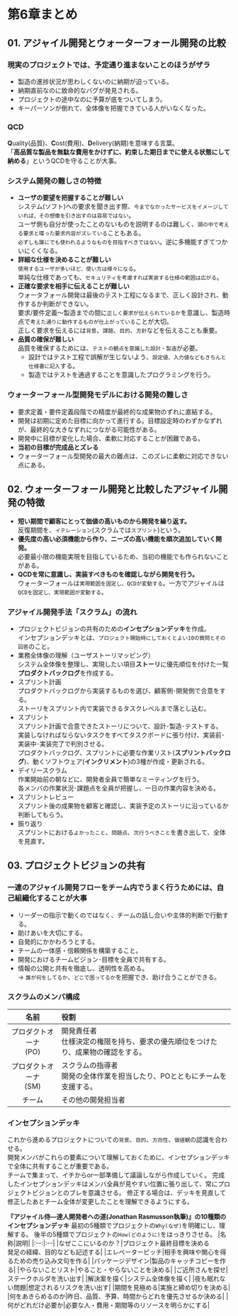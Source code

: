 # 第6章まとめ
## 01. アジャイル開発とウォーターフォール開発の比較
### 現実のプロジェクトでは、予定通り進まないことのほうがザラ
  - 製造の進捗状況が思わしくないのに納期が迫っている。
  - 納期直前なのに致命的なバグが発見される。
  - プロジェクトの途中なのに予算が底をついてしまう。
  - キーパーソンが倒れて、全体像を把握できている人がいなくなった。

### QCD
**Q**uality(品質)、**C**ost(費用)、**D**elivery(納期)を意味する言葉。  
「**高品質な製品を無駄な費用をかけずに、約束した期日までに使える状態にして納める**」というQCDを守ることが大事。

### システム開発の難しさの特徴  
- **ユーザの要望を把握することが難しい**  
  システム(ソフト)への要求を聞き出す際、`今までなかったサービスをイメージしていれば、その想像を引き出すのは容易ではない`。  
  ユーザ側も自分が使ったことのないものを説明するのは難しく、`頭の中で考える要求と喋った要求内容がズレている`こともある。  
  `必ずしも誰にでも使われるようなものを目指すべきではない`。逆に多機能すぎてつかいにくくなる。  
- **詳細な仕様を決めることが難しい**  
  `使用するユーザが多いほど、使い方は様々になる`。  
  単純な仕様であっても、`セキュリティを考慮すれば実装する仕様の範囲は広がる`。  
- **正確な要求を相手に伝えることが難しい**  
  ウォータフォール開発は最後のテスト工程になるまで、正しく設計され、動作するか判断ができない。  
  要求/要件定義～製造までの間に`正しく要求が伝えられているか`を意識し、製造時点で`考えた通りに動作するものが仕上がっている`ことが大切。  
  正しく要求を伝えるには`背景`、`課題`、`目的`、`方針`などを伝えることも重要。  
- **品質の確保が難しい**  
  品質を確保するためには、`テストの観点を意識した設計・製造`が必要。  
  - 設計ではテスト工程で誤解が生じないよう、`設定値、入力値などもきちんと仕様書に記入`する。  
  - 製造ではテストを通過することを意識したプログラミングを行う。  

### ウォーターフォール型開発モデルにおける開発の難しさ
- 要求定義・要件定義段階での精度が最終的な成果物のずれに直結する。  
- 開発は初期に定めた目標に向かって進行する。目標設定時のわずかなずれが、最終的な大きなずれにつながる可能性がある。  
- 開発中に目標が変化した場合、柔軟に対応することが困難である。  
- **当初の目標が完成品とズレる**  
- ウォーターフォール型開発の最大の難点は、このズレに柔軟に対応できない点にある。  

## 02. ウォーターフォール開発と比較したアジャイル開発の特徴
- **短い期間で顧客にとって価値の高いものから開発を繰り返す。**    
  反復期間を、`イテレーション`(スクラムでは`スプリント`)という。  
- **優先度の高い必須機能から作り、ニーズの高い機能を順次追加していく開発。**  
  必要最小限の機能実現を目指しているため、当初の機能でも作られないことがある。  
- **QCDを常に意識し、実装すべきものを確認しながら開発を行う。**  
  ウォーターフォールは`実現範囲を固定し、QCDが変動する`。一方でアジャイルは`QCDを固定し、実現範囲が変動する`。  

### アジャイル開発手法「スクラム」の流れ  
- プロジェクトビジョンの共有のための**インセプションデッキ**を作成。  
  インセプションデッキとは、`プロジェクト開始時にしておくとよい10の質問とその回答`のこと。  
- 業務全体像の理解（ユーザストーリマッピング）  
  システム全体像を整理し、実現したい項目**ストーリ**に優先順位を付けた一覧**プロダクトバックログ**を作成する。  
- スプリント計画  
  プロダクトバックログから実装するものを選び、顧客側･開発側で合意をする。  
  ストーリをスプリント内で実装できるタスクレベルまで落とし込む。  
- スプリント  
  スプリント計画で合意できたストーリについて、設計･製造･テストする。  
  実装しなければならないタスクをすべてタスクボードに張り付け、実装前･実装中･実装完了で判別させる。  
  プロダクトバックログ、スプリントに必要な作業リスト(**スプリントバックログ**)、動くソフトウェア(**インクリメント**)の3種が作成・更新される。  
- デイリースクラム  
  作業開始前の朝などに、開発者全員で簡単なミーティングを行う。  
  各メンバの作業状況･課題点を全員が把握し、一日の作業内容を決める。  
- スプリントレビュー  
  スプリント後の成果物を顧客と確認し、実装予定のストーリに沿っているか判断してもらう。  
- 振り返り  
  スプリントにおける`よかったこと`、`問題点`、`次行うべきこと`を書き出して、全体を見直す。  
## 03. プロジェクトビジョンの共有
### 一連のアジャイル開発フローをチーム内でうまく行うためには、自己組織化することが大事
- リーダーの指示で動くのではなく、チームの話し合いや主体的判断で行動する。
- 助けあいを大切にする。
- 自発的にかかわろうとする。
- チームの一体感・信頼関係を構築すること。
- 開発におけるチームビジョン･目標を全員で共有する。
- 情報の公開と共有を徹底し、透明性を高める。  
  → `誰が何をしてるか`、`どこで困ってるか`を把握でき、助け合うことができる。
### スクラムのメンバ構成
|名前|役割|
|:--:|:--|
|プロダクトオーナ<br>(PO)|開発責任者<br>仕様決定の権限を持ち、要求の優先順位をつけたり、成果物の確認をする。|  
|プロダクトオーナ<br>(SM)|スクラムの指導者<br>開発の全体作業を担当したり、POとともにチームを支援する。|
|チーム|その他の開発担当者|
### インセプションデッキ  
これから進めるプロジェクトについての`背景`、`目的`、`方向性`、`価値観`の認識を合わせる。  
開発メンバがこれらの要素について理解しておくために、インセプションデッキで全体に共有することが重要である。   
チームで集まって、イチからor一部準備して議論しながら作成していく。
完成したインセプションデッキはメンバ全員が見やすい位置に張り出して、常にプロジェクトビジョンとのブレを意識させる。
修正する場合は、デッキを見直して修正したあとチーム全体が変更したことを理解できるようにする。


**『アジャイル侍—達人開発者への道(Jonathan Rasmusson執筆)』の10種類のインセプションデッキ**
最初の5種類でプロジェクトの`Why(なぜ)`を明確にし、理解する。
後半の5種類でプロジェクトの`How(どのように)`をはっきりさせる。
|名称|説明|
|:--:|:--|
|なぜここにいるのか？|プロジェクト最終目標を決める<br>発足の経緯、目的なども記述する|
|エレベーターピッチ|相手を興味や関心を得るための売り込み文句を作る|
|パッケージデザイン|製品のキャッチコピーを作る|
|やらないことリスト|やること・やらないことを決める|
|ご近所さんを探せ|ステークホルダを洗い出す|
|解決案を描く|システム全体像を描く|
|夜も眠れない問題|想定されるリスクを洗い出す|
|期間を見極める|実施と締め切りを決める|
|何をあきらめるのか|昨日、品質、予算、時間からどれを優先させるか決める|
|何がどれだけ必要か|必要な人・費用・期間等のリソースを明らかにする|

